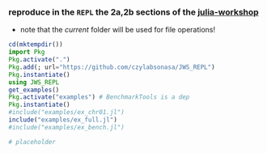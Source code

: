 ### reproduce in the `REPL` the 2a,2b sections of the [julia-workshop](https://crsl4.github.io/julia-workshop/)
  - note that the *current* folder will be used for file operations!

```julia
cd(mktempdir())
import Pkg
Pkg.activate(".")
Pkg.add(; url="https://github.com/czylabsonasa/JWS_REPL")
Pkg.instantiate()
using JWS_REPL
get_examples()
Pkg.activate("examples") # BenchmarkTools is a dep
Pkg.instantiate()
#include("examples/ex_chr01.jl")
include("examples/ex_full.jl")
#include("examples/ex_bench.jl")

# placeholder
```
